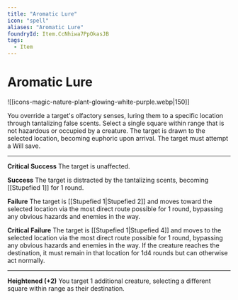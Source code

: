 ```yaml
---
title: "Aromatic Lure"
icon: "spell"
aliases: "Aromatic Lure"
foundryId: Item.CcNhiwa7PpOkasJB
tags:
  - Item
---
```


# Aromatic Lure
![[icons-magic-nature-plant-glowing-white-purple.webp|150]]

You override a target's olfactory senses, luring them to a specific location through tantalizing false scents. Select a single square within range that is not hazardous or occupied by a creature. The target is drawn to the selected location, becoming euphoric upon arrival. The target must attempt a Will save.

* * *

**Critical Success** The target is unaffected.

**Success** The target is distracted by the tantalizing scents, becoming [[Stupefied 1]] for 1 round.

**Failure** The target is [[Stupefied 1|Stupefied 2]] and moves toward the selected location via the most direct route possible for 1 round, bypassing any obvious hazards and enemies in the way.

**Critical Failure** The target is [[Stupefied 1|Stupefied 4]] and moves to the selected location via the most direct route possible for 1 round, bypassing any obvious hazards and enemies in the way. If the creature reaches the destination, it must remain in that location for 1d4 rounds but can otherwise act normally.

* * *

**Heightened (+2)** You target 1 additional creature, selecting a different square within range as their destination.
